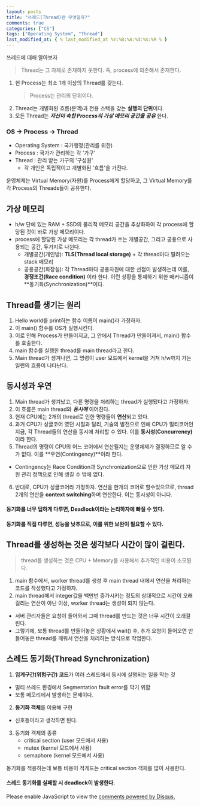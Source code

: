 ```yaml
---
layout: posts
title: "쓰레드(Thread)란 무엇일까?"
comments: true
categories: ["CS"]
tags: ["Operating System", "Thread"]
last_modified_at: { % last_modified_at %Y:%B:%A:%d:%S:%R % }
---
```


쓰레드에 대해 알아보자

> Thread는 그 자체로 존재하지 못한다. 즉, process에 의존해서 존재한다.

1. 현 Process는 최소 1개 이상의 Thread를 갖는다.
   > Process는 관리의 단위이다.
2. Thread는 개별화된 흐름(문맥)과 전용 스택을 갖는 **실행의 단위**이다.
3. 모든 Thread는 **_자신이 속한 Process의 가상 메모리 공간을 공유_** 한다.

### OS -> Process -> Thread

- Operating System : 국가행정(관리를 위한)
- Process : 국가가 관리하는 각 '가구'
- Thread : 관리 받는 가구의 '구성원'
  - 각 개인은 독립적이고 개별화된 '흐름'을 가진다.

운영체제는 Virtual Memory(자원)를 Process에게 할당하고, 그 Virtual Memory를 각 Process의 Threads들이 공유한다.

## 가상 메모리

- h/w 단에 있는 RAM + SSD의 물리적 메모리 공간을 추상화하여 각 process에 할당된 것이 바로 가상 메모리이다.
- process에 할당된 가상 메모리는 각 thread가 쓰는 개별공간, 그리고 공용으로 사용되는 공간, 두가지로 나뉜다.
  - 개별공간(개인방): **TLS(Thread local storage)** + 각 thread마다 딸려오는 stack 메모리
  - 공용공간(화장실): 각 Thread마다 공용자원에 대한 선점이 발생하는데 이를, **경쟁조건(Race condition)** 이라 한다. 이런 상황을 통제하기 위한 매커니즘이 **동기화(Synchronization)**이다.

## Thread를 생기는 원리

1. Hello world를 print하는 함수 이름이 main()라 가정하자.
2. 이 main() 함수를 OS가 실행시킨다.
3. 이로 인해 Process가 만들어지고, 그 안에서 Thread가 만들어져서, main() 함수를 호출한다.
4. main 함수를 실행한 thread를 main thread라고 한다.
5. Main thread가 생겨나면, 그 명령이 user 모드에서 kernel을 거쳐 h/w까지 가는 일련의 흐름이 나타난다.

## 동시성과 우연

1. Main thread가 생겨났고, 다른 명령을 처리하는 thread가 실행됐다고 가정하자.
2. 이 흐름은 main thread와 **_동시에_** 이어진다.
3. 현재 CPU에는 2개의 thread로 인한 명령들이 **연산**되고 있다.
4. 과거 CPU가 싱글코어 였던 시절과 달리, 기술의 발전으로 인해 CPU가 멀티코어인 지금, 각 Thread들의 연산을 동시에 처리할 수 있다. 이를 **동시성(Concurrency)** 이라 한다.
5. Thread의 명령이 CPU의 어느 코어에서 연산될지는 운영체제가 결정하므로 알 수가 없다. 이를 **우연(Contingency)**이라 한다.

- Contingency는 Race Condition과 Synchronization으로 인한 가상 메모리 자원 관리 정책으로 인해 생길 수 밖에 없다.

6. 반대로, CPU가 싱글코어라 가정하자. 연산을 한개의 코어로 할수있으므로, thread 2개의 연산을 **context switching**하며 연산한다. 이는 동시성이 아니다.

#### 동기화를 너무 딥하게 다루면, Deadlock이라는 논리하자에 빠질 수 있다.

#### 동기화를 직접 다루면, 성능을 낮추므로, 이를 위한 보완이 필요할 수 있다.

## Thread를 생성하는 것은 생각보다 시간이 많이 걸린다.

> thread를 생성하는 것은 CPU + Memory를 사용해서 추가적인 비용이 소모된다.

1. main 함수에서, worker thread를 생성 후 main thread 내에서 연산을 처리하는 코드를 작성했다고 가정하자.
2. main thread에서 integer값을 백만번 증가시키는 정도의 상대적으로 시간이 오래걸리는 연산이 아닌 이상, worker thread는 생성이 되지 않는다.

- 서버 관리자들은 요청이 들어와서 그때 thread를 만드는 것은 너무 시간이 오래걸린다.
- 그렇기에, 보통 thread를 만들어놓은 상황에서 wait() 후, 추가 요청이 들어오면 만들어놓은 thread를 깨워서 연산을 처리하는 방식으로 작업한다.

## 스레드 동기화(Thread Synchronization)

1. **임계구간(위험구간) 코드**가 여러 스레드에서 동시에 실행되는 일을 막는 것

- 멀티 쓰레드 환경에서 Segmentation fault error를 막기 위함
- 보통 메모리에서 발생하는 문제이다.

2. **동기화 객체**를 이용해 구현

- 신호등이라고 생각하면 된다.

3. 동기화 객체의 종류
   - critical section (user 모드에서 사용)
   - mutex (kernel 모드에서 사용)
   - semaphore (kernel 모드에서 사용)

동기화를 적용하는데 보통 비용이 적게드는 critical section 객체를 많이 사용한다.

#### 스레드 동기화를 실패할 시 deadlock이 발생한다.

<div id="disqus_thread"></div>
<script>
/**
*  RECOMMENDED CONFIGURATION VARIABLES: EDIT AND UNCOMMENT THE SECTION BELOW TO INSERT DYNAMIC VALUES FROM YOUR PLATFORM OR CMS.
*  LEARN WHY DEFINING THESE VARIABLES IS IMPORTANT: https://disqus.com/admin/universalcode/#configuration-variables    */

var disqus_config = function () {
this.page.url = "{{ page.url | absolute_url }};"; // Replace PAGE_URL with your page's canonical URL variable
this.page.identifier = "{{ page.id }}";; // Replace PAGE_IDENTIFIER with your page's unique identifier variable
};

(function() { // DON'T EDIT BELOW THIS LINE
var d = document, s = d.createElement('script');
s.src = 'https://{{ site.comments.disqus.shortname }}.disqus.com/embed.js';
s.setAttribute('data-timestamp', +new Date());
(d.head || d.body).appendChild(s);
})();
</script>
<noscript>Please enable JavaScript to view the <a href="https://disqus.com/?ref_noscript">comments powered by Disqus.</a></noscript>
